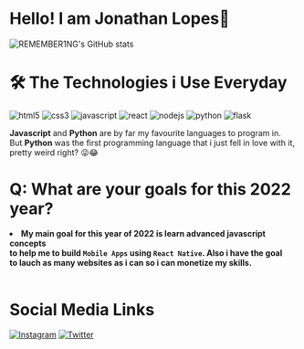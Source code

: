 # Hello! I am Jonathan Lopes🌹

![REMEMBER1NG's GitHub stats](https://github-readme-stats.vercel.app/api?username=REMEMBER1NG&show_icons=true&theme=tokyonight)

# 🛠️ **The Technologies i Use Everyday**

<div style="display: inline-block;">
  <img align="center" alt="html5" src="https://img.shields.io/badge/HTML5-E34F26?style=for-the-badge&logo=html5&logoColor=white">
  <img align="center" alt="css3" src="https://img.shields.io/badge/CSS3-1572B6?style=for-the-badge&logo=css3&logoColor=white">
  <img align="center" alt="javascript" src="https://img.shields.io/badge/JavaScript-323330?style=for-the-badge&logo=javascript&logoColor=F7DF1E">
  <img align="center" alt="react" src="https://img.shields.io/badge/React-20232A?style=for-the-badge&logo=react&logoColor=61DAFB">
  <img align="center" alt="nodejs" src="https://img.shields.io/badge/Node.js-43853D?style=for-the-badge&logo=node.js&logoColor=white">
  <img align="center" alt="python" src="https://img.shields.io/badge/Python-14354C?style=for-the-badge&logo=python&logoColor=white">
  <img align="center" alt="flask" src="https://img.shields.io/badge/Flask-000000?style=for-the-badge&logo=flask&logoColor=white">
</div><br>

**Javascript** and **Python** are by far my favourite languages to program in.<br>
But **Python** was the first programming language that i just fell in love with it,<br>
pretty weird right? 😜😂
<br>

# **Q: What are your goals for this 2022 year?**<br>
<li><strong>My main goal for this year of 2022 is learn advanced javascript concepts<br>
  to help me to build <code>Mobile Apps</code> using <code>React Native</code>. Also i have the goal<br>
  to lauch as many websites as i can so i can monetize my skills.</strong>
</li>
<br>

# **Social Media Links**

[![Instagram](https://img.shields.io/badge/Instagram-E4405F?style=for-the-badge&logo=instagram&logoColor=white)](https://www.instagram.com/_johnyz/)
[![Twitter](https://img.shields.io/badge/Twitter-1DA1F2?style=for-the-badge&logo=twitter&logoColor=white)](https://twitter.com/xLonelyrl)
